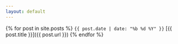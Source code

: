 ```yaml
---
layout: default
---
```


{% for post in site.posts %}
<span class="idx-post">`{{ post.date | date: "%b %d %Y" }}`</span> [{{ post.title }}]({{ post.url }})
{% endfor %}